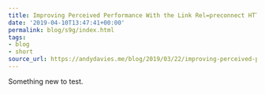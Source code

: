 ```yaml
---
title: Improving Perceived Performance With the Link Rel=preconnect HTTP Header
date: '2019-04-10T13:47:41+00:00'
permalink: blog/s9g/index.html
tags:
- blog
- short
source_url: https://andydavies.me/blog/2019/03/22/improving-perceived-performance-with-a-link-rel-equals-preconnect-http-header/
---
```


Something new to test.
